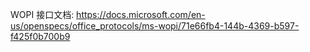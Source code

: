WOPI 接口文档: 
https://docs.microsoft.com/en-us/openspecs/office_protocols/ms-wopi/71e66fb4-144b-4369-b597-f425f0b700b9